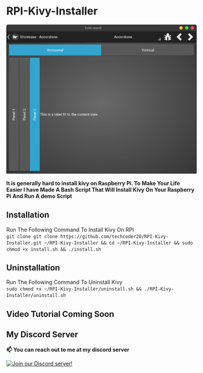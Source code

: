 # RPI-Kivy-Installer

![screenshot](https://raw.githubusercontent.com/techcoder20/RPI-Kivy-Installer/main/Kivy%20Screenshot.png)  
  
**It is generally hard to install kivy on Raspberry Pi. To Make Your Life Easier I have Made A Bash Script That Will Install Kivy On Your Raspberry Pi And Run A demo Script**

## Installation
Run The Following Command To Install Kivy On RPI  
`git clone git clone https://github.com/techcoder20/RPI-Kivy-Installer.git ~/RPI-Kivy-Installer && cd ~/RPI-Kivy-Installer && sudo chmod +x install.sh && ./install.sh`

## Uninstallation
Run The Following Command To Uninstall Kivy  
`sudo chmod +x ~/RPI-Kivy-Installer/uninstall.sh && ./RPI-Kivy-Installer/uninstall.sh`

  
## Video Tutorial Coming Soon

## My Discord Server
**📫 You can reach out to me at my discord server**  
  
[![Join our Discord server!](https://invidget.switchblade.xyz/WKdBuBKhgm)](https://discord.gg/WKdBuBKhgm)
